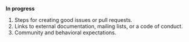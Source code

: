 **In progress**

1. Steps for creating good issues or pull requests.
2. Links to external documentation, mailing lists, or a code of conduct.
3. Community and behavioral expectations.
